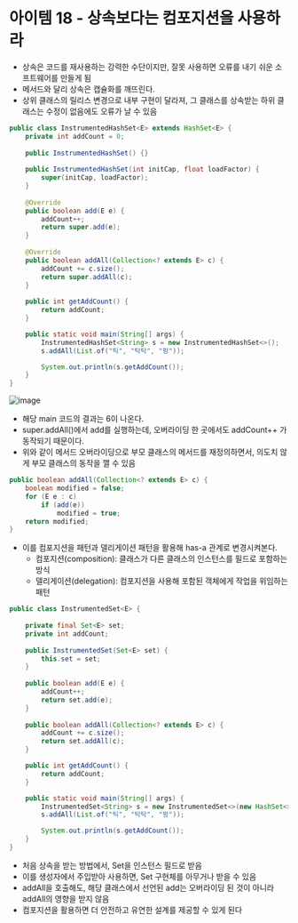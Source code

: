 # 아이템 18 - 상속보다는 컴포지션을 사용하라

- 상속은 코드를 재사용하는 강력한 수단이지만, 잘못 사용하면 오류를 내기 쉬운 소프트웨어를 만들게 됨
- 메서드와 달리 상속은 캡슐화를 깨뜨린다.
- 상위 클래스의 릴리스 변경으로 내부 구현이 달라져, 그 클래스를 상속받는 하위 클래스는 수정이 없음에도 오류가 날 수 있음

```java
public class InstrumentedHashSet<E> extends HashSet<E> {
    private int addCount = 0;
    
    public InstrumentedHashSet() {}
    
    public InstrumentedHashSet(int initCap, float loadFactor) {
        super(initCap, loadFactor);
    }
    
    @Override
    public boolean add(E e) {
        addCount++;
        return super.add(e);
    }
    
    @Override
    public boolean addAll(Collection<? extends E> c) {
        addCount += c.size();
        return super.addAll(c);
    }
    
    public int getAddCount() {
        return addCount;
    }

    public static void main(String[] args) {
        InstrumentedHashSet<String> s = new InstrumentedHashSet<>();
        s.addAll(List.of("틱", "탁탁", "펑"));

        System.out.println(s.getAddCount());
    }
}
```

![image](https://github.com/user-attachments/assets/6c3f2b5d-0d47-4863-9604-77481c64d91e)

- 해당 main 코드의 결과는 6이 나온다.
- super.addAll()에서 add를 실행하는데, 오버라이딩 한 곳에서도 addCount++ 가 동작되기 때문이다.
- 위와 같이 메서드 오버라이딩으로 부모 클래스의 메서드를 재정의하면서, 의도치 않게 부모 클래스의 동작을 깰 수 있음

```java
public boolean addAll(Collection<? extends E> c) {
    boolean modified = false;
    for (E e : c)
        if (add(e))
            modified = true;
    return modified;
}
```

- 이를 컴포지션을 패턴과 델리게이션 패턴을 활용해 has-a 관계로 변경시켜본다.
  - 컴포지션(composition): 클래스가 다른 클래스의 인스턴스를 필드로 포함하는 방식
  - 델리게이션(delegation): 컴포지션을 사용해 포함된 객체에게 작업을 위임하는 패턴

```java
public class InstrumentedSet<E> {
    
    private final Set<E> set;
    private int addCount;
    
    public InstrumentedSet(Set<E> set) {
        this.set = set;
    }
    
    public boolean add(E e) {
        addCount++;
        return set.add(e);
    }
    
    public boolean addAll(Collection<? extends E> c) {
        addCount += c.size();
        return set.addAll(c);
    }

    public int getAddCount() {
        return addCount;
    }

    public static void main(String[] args) {
        InstrumentedSet<String> s = new InstrumentedSet<>(new HashSet<>());
        s.addAll(List.of("틱", "탁탁", "펑"));

        System.out.println(s.getAddCount());
    }
}
```

- 처음 상속을 받는 방법에서, Set을 인스턴스 필드로 받음
- 이를 생성자에서 주입받아 사용하면, Set 구현체를 아무거나 받을 수 있음
- addAll을 호출해도, 해당 클래스에서 선언된 add는 오버라이딩 된 것이 아니라 addAll의 영향을 받지 않음
- 컴포지션을 활용하면 더 안전하고 유연한 설계를 제공할 수 있게 된다
